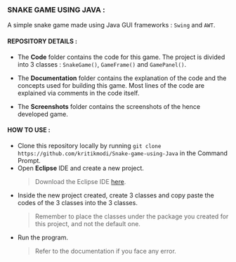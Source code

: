 ### SNAKE GAME USING JAVA :

A simple snake game made using Java GUI frameworks : `Swing` and `AWT`. 

#### REPOSITORY DETAILS :

* The **Code** folder contains the code for this game. The project is divided into 3 classes : `SnakeGame()`, `GameFrame()` and `GamePanel()`.

* The **Documentation** folder contains the explanation of the code and the concepts used for building this game. Most lines of the code are explained via comments in the code itself.

* The **Screenshots** folder contains the screenshots of the hence developed game.

#### HOW TO USE :

* Clone this repository locally by running `git clone https://github.com/kritikmodi/Snake-game-using-Java` in the Command Prompt.
* Open **Eclipse** IDE and create a new project.
     > Download the Eclipse IDE [here](https://www.eclipse.org/downloads/download.php?file=/oomph/epp/2020-12/R/eclipse-inst-jre-win64.exe).
* Inside the new project created, create 3 classes and copy paste the codes of the 3 classes into the 3 classes.
     > Remember to place the classes under the package you created for this project, and not the default one.
* Run the program.
     > Refer to the documentation if you face any error.



